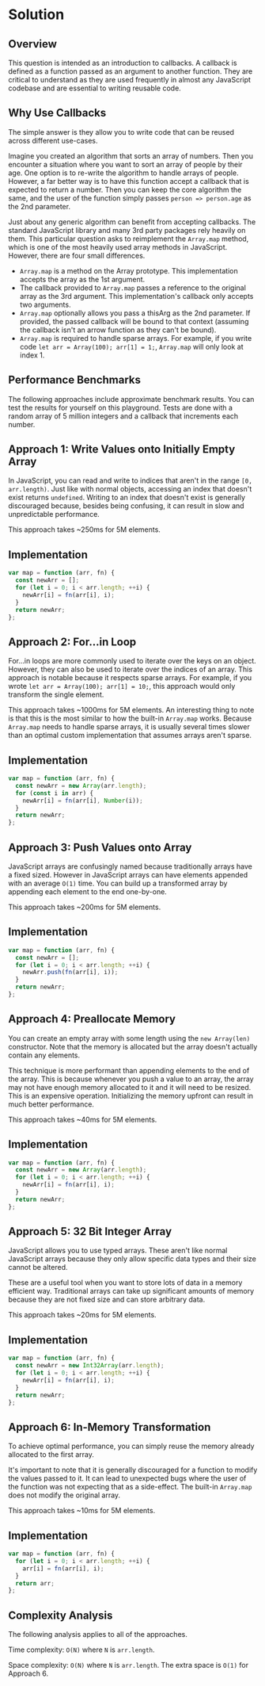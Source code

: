 # Solution

## Overview

This question is intended as an introduction to callbacks. A callback is defined as a function passed as an argument to another function. They are critical to understand as they are used frequently in almost any JavaScript codebase and are essential to writing reusable code.

## Why Use Callbacks

The simple answer is they allow you to write code that can be reused across different use-cases.

Imagine you created an algorithm that sorts an array of numbers. Then you encounter a situation where you want to sort an array of people by their age. One option is to re-write the algorithm to handle arrays of people. However, a far better way is to have this function accept a callback that is expected to return a number. Then you can keep the core algorithm the same, and the user of the function simply passes `person => person.age` as the 2nd parameter.

Just about any generic algorithm can benefit from accepting callbacks. The standard JavaScript library and many 3rd party packages rely heavily on them. This particular question asks to reimplement the `Array.map` method, which is one of the most heavily used array methods in JavaScript. However, there are four small differences.

- `Array.map` is a method on the Array prototype. This implementation accepts the array as the 1st argument.
- The callback provided to `Array.map` passes a reference to the original array as the 3rd argument. This implementation's callback only accepts two arguments.
- `Array.map` optionally allows you pass a thisArg as the 2nd parameter. If provided, the passed callback will be bound to that context (assuming the callback isn't an arrow function as they can't be bound).
- `Array.map` is required to handle sparse arrays. For example, if you write code `let arr = Array(100); arr[1] = 1;`, `Array.map` will only look at index 1.

## Performance Benchmarks

The following approaches include approximate benchmark results. You can test the results for yourself on this playground. Tests are done with a random array of 5 million integers and a callback that increments each number.

## Approach 1: Write Values onto Initially Empty Array

In JavaScript, you can read and write to indices that aren't in the range `[0, arr.length)`. Just like with normal objects, accessing an index that doesn't exist returns `undefined`. Writing to an index that doesn't exist is generally discouraged because, besides being confusing, it can result in slow and unpredictable performance.

This approach takes ~250ms for 5M elements.

## Implementation

```javascript
var map = function (arr, fn) {
  const newArr = [];
  for (let i = 0; i < arr.length; ++i) {
    newArr[i] = fn(arr[i], i);
  }
  return newArr;
};
```

## Approach 2: For...in Loop

For...in loops are more commonly used to iterate over the keys on an object. However, they can also be used to iterate over the indices of an array. This approach is notable because it respects sparse arrays. For example, if you wrote `let arr = Array(100); arr[1] = 10;`, this approach would only transform the single element.

This approach takes ~1000ms for 5M elements. An interesting thing to note is that this is the most similar to how the built-in `Array.map` works. Because `Array.map` needs to handle sparse arrays, it is usually several times slower than an optimal custom implementation that assumes arrays aren't sparse.

## Implementation

```javascript
var map = function (arr, fn) {
  const newArr = new Array(arr.length);
  for (const i in arr) {
    newArr[i] = fn(arr[i], Number(i));
  }
  return newArr;
};
```

## Approach 3: Push Values onto Array

JavaScript arrays are confusingly named because traditionally arrays have a fixed sized. However in JavaScript arrays can have elements appended with an average `O(1)` time. You can build up a transformed array by appending each element to the end one-by-one.

This approach takes ~200ms for 5M elements.

## Implementation

```javascript
var map = function (arr, fn) {
  const newArr = [];
  for (let i = 0; i < arr.length; ++i) {
    newArr.push(fn(arr[i], i));
  }
  return newArr;
};
```

## Approach 4: Preallocate Memory

You can create an empty array with some length using the `new Array(len)` constructor. Note that the memory is allocated but the array doesn't actually contain any elements.

This technique is more performant than appending elements to the end of the array. This is because whenever you push a value to an array, the array may not have enough memory allocated to it and it will need to be resized. This is an expensive operation. Initializing the memory upfront can result in much better performance.

This approach takes ~40ms for 5M elements.

## Implementation

```javascript
var map = function (arr, fn) {
  const newArr = new Array(arr.length);
  for (let i = 0; i < arr.length; ++i) {
    newArr[i] = fn(arr[i], i);
  }
  return newArr;
};
```

## Approach 5: 32 Bit Integer Array

JavaScript allows you to use typed arrays. These aren't like normal JavaScript arrays because they only allow specific data types and their size cannot be altered.

These are a useful tool when you want to store lots of data in a memory efficient way. Traditional arrays can take up significant amounts of memory because they are not fixed size and can store arbitrary data.

This approach takes ~20ms for 5M elements.

## Implementation

```javascript
var map = function (arr, fn) {
  const newArr = new Int32Array(arr.length);
  for (let i = 0; i < arr.length; ++i) {
    newArr[i] = fn(arr[i], i);
  }
  return newArr;
};
```

## Approach 6: In-Memory Transformation

To achieve optimal performance, you can simply reuse the memory already allocated to the first array.

It's important to note that it is generally discouraged for a function to modify the values passed to it. It can lead to unexpected bugs where the user of the function was not expecting that as a side-effect. The built-in `Array.map` does not modify the original array.

This approach takes ~10ms for 5M elements.

## Implementation

```javascript
var map = function (arr, fn) {
  for (let i = 0; i < arr.length; ++i) {
    arr[i] = fn(arr[i], i);
  }
  return arr;
};
```

## Complexity Analysis

The following analysis applies to all of the approaches.

Time complexity: `O(N)` where `N` is `arr.length`.

Space complexity: `O(N)` where `N` is `arr.length`. The extra space is `O(1)` for Approach 6.